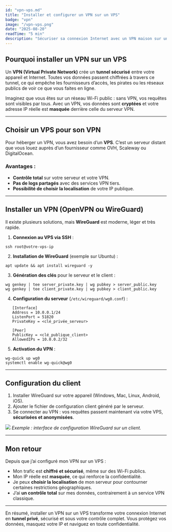 ```yaml
---
id: "vpn-vps.md"
title: "Installer et configurer un VPN sur un VPS"
badge: "vpn"
image: "/vpn-vps.png"
date: "2025-08-20"
readTime: "5 min"
description: "Sécuriser sa connexion Internet avec un VPN maison sur un VPS pour protéger ses données et naviguer de manière privée."
---
```


## Pourquoi installer un VPN sur un VPS

Un **VPN (Virtual Private Network)** crée un **tunnel sécurisé** entre votre appareil et Internet. Toutes vos données passent chiffrées à travers ce tunnel, ce qui empêche les fournisseurs d’accès, les pirates ou les réseaux publics de voir ce que vous faites en ligne.

Imaginez que vous êtes sur un réseau Wi-Fi public : sans VPN, vos requêtes sont visibles par tous. Avec un VPN, vos données sont **cryptées** et votre adresse IP réelle est **masquée** derrière celle du serveur VPN.

---

## Choisir un VPS pour son VPN

Pour héberger un VPN, vous avez besoin d’un **VPS**. C’est un serveur distant que vous louez auprès d’un fournisseur comme OVH, Scaleway ou DigitalOcean.

### Avantages :
- **Contrôle total** sur votre serveur et votre VPN.
- **Pas de logs partagés** avec des services VPN tiers.
- **Possibilité de choisir la localisation** de votre IP publique.

---

## Installer un VPN (OpenVPN ou WireGuard)

Il existe plusieurs solutions, mais **WireGuard** est moderne, léger et très rapide.

1. **Connexion au VPS via SSH** :
```   
ssh root@votre-vps-ip

```
2. **Installation de WireGuard** (exemple sur Ubuntu) :

```   
apt update && apt install wireguard -y
```


3. **Génération des clés** pour le serveur et le client :
``` 
wg genkey | tee server_private.key | wg pubkey > server_public.key
wg genkey | tee client_private.key | wg pubkey > client_public.key
``` 
4. **Configuration du serveur** (`/etc/wireguard/wg0.conf`) :
``` 
   [Interface]
   Address = 10.0.0.1/24
   ListenPort = 51820
   PrivateKey = <clé_privée_serveur>

   [Peer]
   PublicKey = <clé_publique_client>
   AllowedIPs = 10.0.0.2/32
``` 
5. **Activation du VPN** :
``` 
wg-quick up wg0
systemctl enable wg-quick@wg0
``` 

---

## Configuration du client

1. Installer WireGuard sur votre appareil (Windows, Mac, Linux, Android, iOS).
2. Ajouter le fichier de configuration client généré par le serveur.
3. Se connecter au VPN : vos requêtes passent maintenant via votre VPS, **sécurisées et anonymisées**.

![](/vpn-vps-dashboard.png)
*Exemple : interface de configuration WireGuard sur un client.*

---

## Mon retour

Depuis que j’ai configuré mon VPN sur un VPS :
- Mon trafic est **chiffré et sécurisé**, même sur des Wi-Fi publics.
- Mon IP réelle est **masquée**, ce qui renforce la confidentialité.
- Je peux **choisir la localisation** de mon serveur pour contourner certaines restrictions géographiques.
- J’ai **un contrôle total** sur mes données, contrairement à un service VPN classique.

---

En résumé, installer un VPN sur un VPS transforme votre connexion Internet en **tunnel privé**, sécurisé et sous votre contrôle complet. Vous protégez vos données, masquez votre IP et naviguez en toute confidentialité.

